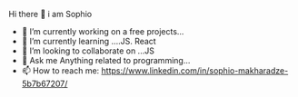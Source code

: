  Hi there 👋 i am Sophio 
- 🔭 I’m currently working on a free projects...
- 🌱 I’m currently learning ....JS. React
- 👯 I’m looking to collaborate on ...JS
- 💬 Ask me Anything related to programming...
- 📫 How to reach me: https://www.linkedin.com/in/sophio-makharadze-5b7b67207/

<!--
**Sofi198818/Sofi198818** is a ✨ _special_ ✨ repository because its `README.md` (this file) appears on your GitHub profile.

Here are some ideas to get you started:

- 🔭 I’m currently working on a free projects...
- 🌱 I’m currently learning ....JS. React
- 👯 I’m looking to collaborate on ...JS
- 💬 Ask me Anything related to programming...
- 📫 How to reach me: https://www.linkedin.com/in/sophio-makharadze-5b7b67207/

